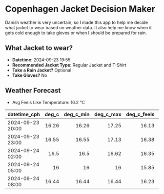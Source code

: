 
# Copenhagen Jacket Decision Maker

Danish weather is very uncertain, so I made this app to help me decide what jacket to wear based on weather data. 
It also help me know when it gets cold enough to take gloves or when I should be prepared for rain.

## What Jacket to wear?

- **Datetime**: 2024-09-23 19:55
- **Recommended Jacket Type**: Regular Jacket and T-Shirt
- **Take a Rain Jacket?** Optional
- **Take Gloves?** No

## Weather Forecast
- Avg Feels Like Temperature: 16.2 °C

| datetime_cph     |   deg_c |   deg_c_min |   deg_c_max |   deg_c_feels | weather   | wind   | rain   |
|:-----------------|--------:|------------:|------------:|--------------:|:----------|:-------|:-------|
| 2024-09-23 20:00 |   16.26 |       16.26 |       17.25 |         16.13 | Clouds    | Low    | None   |
| 2024-09-23 23:00 |   16.55 |       16.55 |       17.13 |         16.38 | Clouds    | Low    | None   |
| 2024-09-24 02:00 |   16.5  |       16.5  |       16.62 |         16.35 | Clouds    | Low    | None   |
| 2024-09-24 05:00 |   16    |       16    |       16    |         15.85 | Clouds    | Low    | None   |
| 2024-09-24 08:00 |   16.44 |       16.44 |       16.44 |         16.23 | Rain      | Low    | Low    |
        